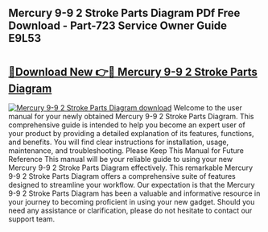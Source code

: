 ## Mercury 9-9 2 Stroke Parts Diagram PDf Free Download - Part-723 Service Owner Guide E9L53

# <h2><a href="http://dfhmxxb.blite.top/?on=Mercury+9-9+2+Stroke+Parts+Diagram">🔗Download New 👉🔴 Mercury 9-9 2 Stroke Parts Diagram</a></h2>

[![Mercury 9-9 2 Stroke Parts Diagram download](https://i.imgur.com/lujVjoI.png)](http://dfhmxxb.blite.top/?on=Mercury+9-9+2+Stroke+Parts+Diagram)
Welcome to the user manual for your newly obtained Mercury 9-9 2 Stroke Parts Diagram. This comprehensive guide is intended to help you become an expert user of your product by providing a detailed explanation of its features, functions, and benefits. You will find clear instructions for installation, usage, maintenance, and troubleshooting. Please Keep This Manual for Future Reference This manual will be your reliable guide to using your new Mercury 9-9 2 Stroke Parts Diagram effectively. This remarkable Mercury 9-9 2 Stroke Parts Diagram offers a comprehensive suite of features designed to streamline your workflow. Our expectation is that the Mercury 9-9 2 Stroke Parts Diagram has been a valuable and informative resource in your journey to becoming proficient in using your new gadget. Should you need any assistance or clarification, please do not hesitate to contact our support team.
